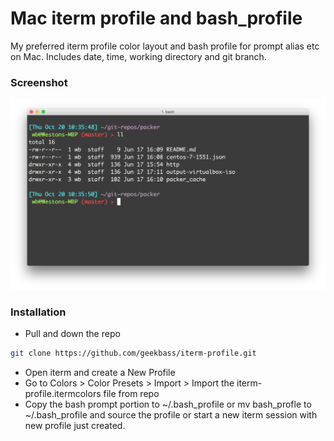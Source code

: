 # Mac iterm profile and bash_profile

My preferred iterm profile color layout and bash profile for prompt alias etc on Mac. Includes date, time, working directory and git branch.

### Screenshot
![iterm screenshot](iterm-screenshot.png)

### Installation

- Pull and down the repo
```sh
git clone https://github.com/geekbass/iterm-profile.git
```
- Open iterm and create a New Profile
- Go to Colors > Color Presets > Import > Import the iterm-profile.itermcolors file from repo
- Copy the bash prompt portion to ~/.bash_profile or mv bash_profle to ~/.bash_profile and source the profile or start a new iterm session with new profile just created.
